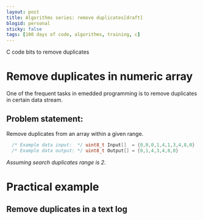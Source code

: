 ```yaml
---
layout: post
title: Algorithms series: remove duplicates[draft]
blogid: personal
sticky: false
tags: [100 days of code, algorithms, training, c]
---
```

C code bits to remove duplicates

# Remove duplicates in numeric array
One of the frequent tasks in emedded programming is to remove duplicates in certain data stream.

## Problem statement:
Remove duplicates from an array within a given range.

```c
  /* Example data input:  */ uint8_t Input[]  = {0,0,0,1,4,1,3,4,8,0}
  /* Example data output: */ uint8_t Output[] = {0,1,4,3,4,8,0}
```
*Assuming search duplicates range is 2.*

# Practical example
## Remove duplicates in a text log 

